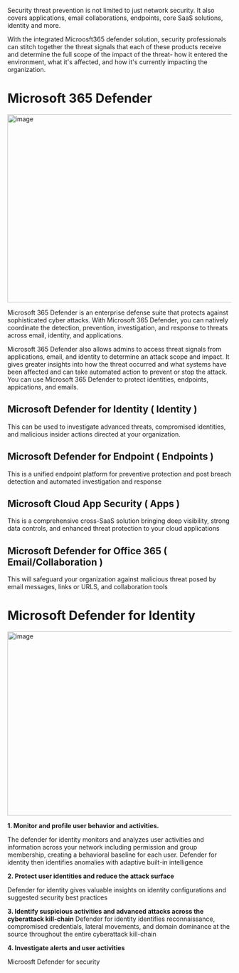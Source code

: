 Security threat prevention is not limited to just network security. It also covers applications, email collaborations, endpoints, core SaaS solutions, identity and more.

With the integrated Microosft365 defender solution, security professionals can stitch together the threat signals that each of these products receive and determine the full scope of the impact of the threat- how it entered the environment, what it's affected, and how it's currently impacting the organization.


# Microsoft 365 Defender
<img width="899" height="422" alt="image" src="https://github.com/user-attachments/assets/04a6ec95-46b4-4d0e-b0e7-69fa6e30c1b8" />


Microsoft 365 Defender is an enterprise defense suite that protects against sophisticated cyber attacks. With Microsoft 365 Defender, you can natively coordinate the detection, prevention, investigation, and response to threats across email, identity, and applications.

Microsoft 365 Defender also allows admins to access threat signals from applications, email, and identity to determine an attack scope and impact. It gives greater insights into how the threat occurred and what systems have been affected and can take automated action to prevent or stop the attack. You can use Microsoft 365 Defender to protect identities, endpoints, appications, and emails.


## Microsoft Defender for Identity ( Identity )

This can be used to investigate advanced threats, compromised identities, and malicious insider actions directed at your organization.


## Microsoft Defender for Endpoint ( Endpoints )

This is a unified endpoint platform for preventive protection and post breach detection and automated investigation and response


## Microsoft Cloud  App Security ( Apps )

This is a comprehensive cross-SaaS solution bringing deep visibility, strong data controls, and enhanced threat protection to your cloud applications


## Microsoft Defender for Office 365 ( Email/Collaboration )

This will safeguard your organization against malicious threat posed by email messages, links or URLS, and collaboration tools


# Microsoft Defender for Identity

<img width="864" height="413" alt="image" src="https://github.com/user-attachments/assets/bfab2837-6897-433a-85e1-fd36227a5d86" />


**1. Monitor and profile user behavior and activities.**

The defender for identity monitors and analyzes user activities and information across your network including permission and group membership, creating a behavioral baseline for each user. Defender for identity then identifies anomalies with adaptive built-in intelligence


**2. Protect user identities and reduce the attack surface**

Defender for identity gives valuable insights on identity configurations and suggested security best practices


**3. Identify suspicious activities and advanced attacks across the cyberattack kill-chain**
Defender for identity identifies reconnaissance, compromised credentials, lateral movements, and domain dominance at the source throughout the entire cyberattack kill-chain


**4. Investigate alerts and user activities**

Microosft Defender for security 
